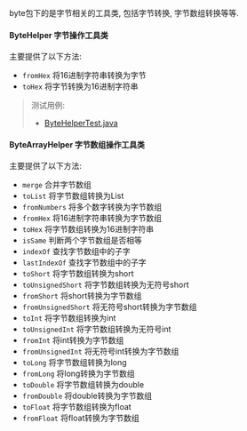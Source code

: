byte包下的是字节相关的工具类, 包括字节转换, 字节数组转换等等.

#### ByteHelper 字节操作工具类

主要提供了以下方法:
 - `fromHex` 将16进制字符串转换为字节
 - `toHex` 将字节转换为16进制字符串

> 测试用例:
> - [ByteHelperTest.java](../src/test/java/io/github/xiechanglei/lan/lang/bytecode/ByteHelperTest.java)

#### ByteArrayHelper 字节数组操作工具类

主要提供了以下方法:
- `merge` 合并字节数组
- `toList` 将字节数组转换为List
- `fromNumbers` 将多个数字转换为字节数组
- `fromHex` 将16进制字符串转换为字节数组
- `toHex` 将字节数组转换为16进制字符串
- `isSame` 判断两个字节数组是否相等
- `indexOf` 查找字节数组中的子字
- `lastIndexOf` 查找字节数组中的子字
- `toShort` 将字节数组转换为short
- `toUnsignedShort` 将字节数组转换为无符号short
- `fromShort` 将short转换为字节数组
- `fromUnsignedShort` 将无符号short转换为字节数组
- `toInt` 将字节数组转换为int
- `toUnsignedInt` 将字节数组转换为无符号int
- `fromInt` 将int转换为字节数组
- `fromUnsignedInt` 将无符号int转换为字节数组
- `toLong` 将字节数组转换为long
- `fromLong` 将long转换为字节数组
- `toDouble` 将字节数组转换为double
- `fromDouble` 将double转换为字节数组
- `toFloat` 将字节数组转换为float
- `fromFloat` 将float转换为字节数组